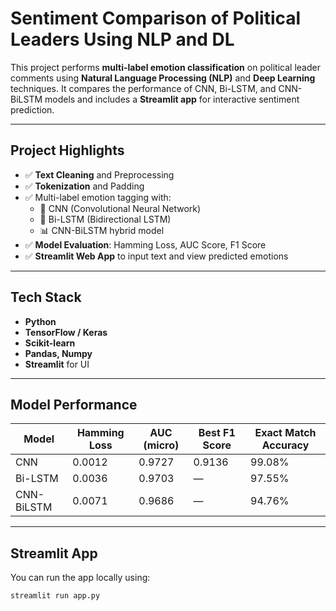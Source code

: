 # Sentiment Comparison of Political Leaders Using NLP and DL

This project performs **multi-label emotion classification** on political leader comments using **Natural Language Processing (NLP)** and **Deep Learning** techniques. It compares the performance of CNN, Bi-LSTM, and CNN-BiLSTM models and includes a **Streamlit app** for interactive sentiment prediction.

---

##  Project Highlights

- ✅ **Text Cleaning** and Preprocessing
- ✅ **Tokenization** and Padding
- ✅ Multi-label emotion tagging with:
  - 🧠 CNN (Convolutional Neural Network)
  - 🔁 Bi-LSTM (Bidirectional LSTM)
  - 📊 CNN-BiLSTM hybrid model
- ✅ **Model Evaluation**: Hamming Loss, AUC Score, F1 Score
- ✅ **Streamlit Web App** to input text and view predicted emotions

---

##  Tech Stack

- **Python**
- **TensorFlow / Keras**
- **Scikit-learn**
- **Pandas, Numpy**
- **Streamlit** for UI

---

## Model Performance

| Model        | Hamming Loss | AUC (micro) | Best F1 Score | Exact Match Accuracy |
|--------------|--------------|-------------|---------------|-----------------------|
| CNN          | 0.0012       | 0.9727      | 0.9136        | 99.08%                |
| Bi-LSTM      | 0.0036       | 0.9703      | —             | 97.55%                |
| CNN-BiLSTM   | 0.0071       | 0.9686      | —             | 94.76%                |

---

##  Streamlit App

You can run the app locally using:

```bash
streamlit run app.py
